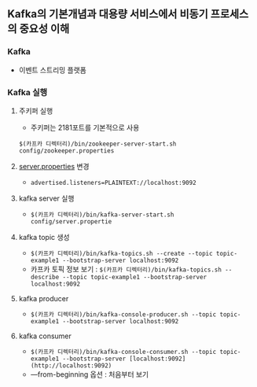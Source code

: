 ## Kafka의 기본개념과 대용량 서비스에서 비동기 프로세스의 중요성 이해

### Kafka

- 이벤트 스트리밍 플랫폼

### Kafka 실행

1. 주키퍼 실행

   - 주키퍼는 2181포트를 기본적으로 사용

   `$(카프카 디렉터리)/bin/zookeeper-server-start.sh config/zookeeper.properties`

2. [server.properties](http://server.properties) 변경
   - `advertised.listeners=PLAINTEXT://localhost:9092`
3. kafka server 실행
   - `$(카프카 디렉터리)/bin/kafka-server-start.sh config/server.propertie`
4. kafka topic 생성
   - `$(카프카 디렉터리)/bin/kafka-topics.sh --create --topic topic-example1 --bootstrap-server localhost:9092`
   - 카프카 토픽 정보 보기 : `$(카프카 디렉터리)/bin/kafka-topics.sh --describe --topic topic-example1 --bootstrap-server localhost:9092`
5. kafka producer
   - `$(카프카 디렉터리)/bin/kafka-console-producer.sh --topic topic-example1 --bootstrap-server localhost:9092`
6. kafka consumer
   - `$(카프카 디렉터리)/bin/kafka-console-consumer.sh --topic topic-example1 --bootstrap-server [localhost:9092](http://localhost:9092)`
   - —from-beginning 옵션 : 처음부터 보기
